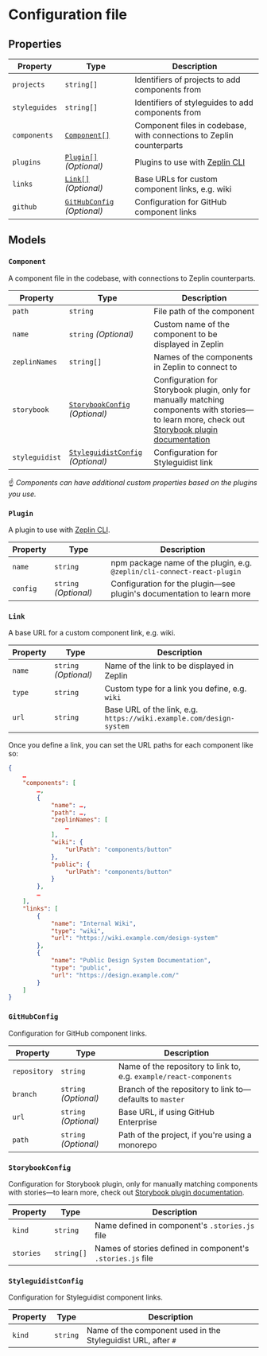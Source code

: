# Configuration file

## Properties

| Property | Type | Description |
| --- | --- | --- |
| `projects` | `string[]` | Identifiers of projects to add components from |
| `styleguides` | `string[]` | Identifiers of styleguides to add components from |
| `components` | [`Component[]`](#Component) | Component files in codebase, with connections to Zeplin counterparts |
| `plugins` | [`Plugin[]`](#Plugin) _(Optional)_ | Plugins to use with [Zeplin CLI](https://github.com/zeplin/cli) |
| `links` | [`Link[]`](#Link) _(Optional)_ | Base URLs for custom component links, e.g. wiki |
| `github` | [`GitHubConfig`](#GitHubConfig) _(Optional)_ | Configuration for GitHub component links |

## Models

### `Component`

A component file in the codebase, with connections to Zeplin counterparts.

| Property | Type | Description |
| --- | --- | --- |
| `path` | `string` | File path of the component |
| `name` | `string` _(Optional)_ | Custom name of the component to be displayed in Zeplin |
| `zeplinNames` | `string[]` | Names of the components in Zeplin to connect to |
| `storybook` | [`StorybookConfig`](#StorybookConfig) _(Optional)_ | Configuration for Storybook plugin, only for manually matching components with stories—to learn more, check out [Storybook plugin documentation](https://github.com/zeplin/cli-connect-storybook-plugin/) |
| `styleguidist` | [`StyleguidistConfig`](#StyleguidistConfig) _(Optional)_ | Configuration for Styleguidist link

☝️ _Components can have additional custom properties based on the plugins you use._

### `Plugin`

A plugin to use with [Zeplin CLI](https://github.com/zeplin/cli).

| Property | Type | Description |
| --- | --- | --- |
| `name` | `string` | npm package name of the plugin, e.g. `@zeplin/cli-connect-react-plugin` |
| `config` | `string` _(Optional)_ | Configuration for the plugin—see plugin's documentation to learn more |

### `Link`

A base URL for a custom component link, e.g. wiki.

| Property | Type | Description |
| --- | --- | --- |
| `name` | `string` _(Optional)_ | Name of the link to be displayed in Zeplin |
| `type` | `string` | Custom type for a link you define, e.g. `wiki` |
| `url` | `string` | Base URL of the link, e.g. `https://wiki.example.com/design-system` |

Once you define a link, you can set the URL paths for each component like so:

```json
{
    …
    "components": [
        …,
        {
            "name": …,
            "path": …,
            "zeplinNames": [
                …
            ],
            "wiki": {
                "urlPath": "components/button"
            },
            "public": {
                "urlPath": "components/button"
            }
        },
        …
    ],
    "links": [
        {
            "name": "Internal Wiki",
            "type": "wiki",
            "url": "https://wiki.example.com/design-system"
        },
        {
            "name": "Public Design System Documentation",
            "type": "public",
            "url": "https://design.example.com/"
        }
    ]
}
```

### `GitHubConfig`

Configuration for GitHub component links.

| Property | Type | Description |
| --- | --- | --- |
| `repository` | `string` | Name of the repository to link to, e.g. `example/react-components` |
| `branch` | `string` _(Optional)_ | Branch of the repository to link to—defaults to `master` |
| `url` | `string` _(Optional)_ | Base URL, if using GitHub Enterprise |
| `path` | `string` _(Optional)_ | Path of the project, if you're using a monorepo |

### `StorybookConfig`

Configuration for Storybook plugin, only for manually matching components with stories—to learn more, check out [Storybook plugin documentation](https://github.com/zeplin/cli-connect-storybook-plugin/).

| Property | Type | Description |
| --- | --- | --- |
| `kind` | `string` | Name defined in component's `.stories.js` file |
| `stories` | `string[]` | Names of stories defined in component's `.stories.js` file |

### `StyleguidistConfig`

Configuration for Styleguidist component links.

| Property | Type | Description |
| --- | --- | --- |
| `kind` | `string` | Name of the component used in the Styleguidist URL, after `#` |
